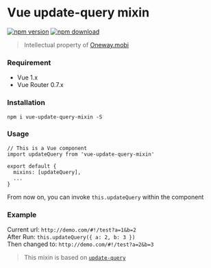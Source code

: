 # Vue update-query mixin

[![npm version][npm-v-img]][npm-url]
[![npm download][npm-dl-img]][npm-url]

> Intellectual property of [Oneway.mobi](http://www.oneway.mobi/)  


### Requirement
* Vue 1.x
* Vue Router 0.7.x

### Installation

`npm i vue-update-query-mixin -S`

### Usage

```
// This is a Vue component
import updateQuery from 'vue-update-query-mixin'

export default {
  mixins: [updateQuery],
  ...
}
```

From now on, you can invoke `this.updateQuery` within the component

### Example

Current url: `http://demo.com/#!/test?a=1&b=2`  
After Run: `this.updateQuery({ a: 2, b: 3 })`  
Then changed to: `http://demo.com/#!/test?a=2&b=3`

> This mixin is based on [`update-query`](https://github.com/kenberkeley/update-query)

[npm-url]: https://www.npmjs.com/package/vue-update-query-mixin
[npm-v-img]: http://img.shields.io/npm/v/vue-update-query-mixin.svg
[npm-dl-img]: http://img.shields.io/npm/dm/vue-update-query-mixin.svg

